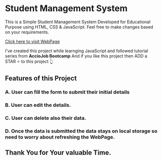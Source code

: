 
# Student Management System

This is a Simple Student Management System Developed for Educational Purpose using HTML, CSS & JavaScript. Feel free to make changes based on your requirements.

[Click here to visit WebPage](https://govind2611.github.io/Student-Management/)

I've created this project while learnging JavaScript and followed tutorial series from **AccioJob Bootcamp** And if you like this project then ADD a STAR ⭐️  to this project 👆

## Features of this Project

### A. User can fill the form to submit their initial details
### B. User can edit the details.
### C. User can delete also their data.
### D. Once the data is submitted the data stays on local storage so need to worry about refreshing the WebPage.


## Thank You for Your valuable Time. 
